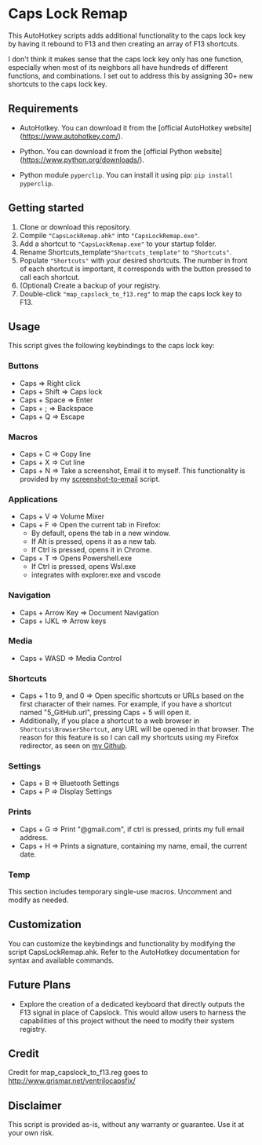 # Caps Lock Remap

This AutoHotkey scripts adds additional functionality to the caps lock key by
having it rebound to F13 and then creating an array of F13 shortcuts.

I don't think it makes sense that the caps lock key only has one function,
especially when most of its neighbors all have hundreds of different functions,
and combinations. I set out to address this by assigning 30+ new shortcuts to
the caps lock key.

## Requirements

- AutoHotkey. You can download it from the [official AutoHotkey website]
  (https://www.autohotkey.com/).
- Python. You can download it from the [official Python website]
  (https://www.python.org/downloads/).

- Python module `pyperclip`. You can install it using pip:
  `pip install pyperclip`.

## Getting started

1. Clone or download this repository.
2. Compile `"CapsLockRemap.ahk"` into `"CapsLockRemap.exe"`.
3. Add a shortcut to `"CapsLockRemap.exe"` to your startup folder.
4. Rename Shortcuts_template`"Shortcuts_template"` to `"Shortcuts"`.
5. Populate `"Shortcuts"` with your desired shortcuts. The number in front of
   each shortcut is important, it corresponds with the button pressed to call
   each shortcut.
6. (Optional) Create a backup of your registry.
7. Double-click `"map_capslock_to_f13.reg"` to map the caps lock key to F13.

## Usage

This script gives the following keybindings to the caps lock key:

### Buttons

- Caps => Right click
- Caps + Shift => Caps lock
- Caps + Space => Enter
- Caps + ; => Backspace
- Caps + Q => Escape

### Macros

- Caps + C => Copy line
- Caps + X => Cut line
- Caps + N => Take a screenshot, Email it to myself. This functionality is
  provided by my
  [screenshot-to-email](https://github.com/HBoyd255/screenshot-to-email) script.

### Applications

- Caps + V => Volume Mixer
- Caps + F => Open the current tab in Firefox:
  - By default, opens the tab in a new window.
  - If Alt is pressed, opens it as a new tab.
  - If Ctrl is pressed, opens it in Chrome.
- Caps + T => Opens Powershell.exe
  - If Ctrl is pressed, opens Wsl.exe
  - integrates with explorer.exe and vscode

### Navigation

- Caps + Arrow Key => Document Navigation
- Caps + IJKL => Arrow keys

### Media

- Caps + WASD => Media Control

### Shortcuts

- Caps + 1 to 9, and 0 => Open specific shortcuts or URLs based on the first
  character of their names. For example, if you have a shortcut named
  "5_GitHub.url", pressing Caps + 5 will open it.
- Additionally, if you place a shortcut to a web browser in
  `Shortcuts\BrowserShortcut`, any URL will be opened in that browser. The
  reason for this feature is so I can call my shortcuts using my Firefox
  redirector, as seen on
  [my Github](https://github.com/H-Boyd/FirefoxRedirector).

### Settings

- Caps + B => Bluetooth Settings
- Caps + P => Display Settings

### Prints

- Caps + G => Print "@gmail.com", if ctrl is pressed, prints my full email
  address.
- Caps + H => Prints a signature, containing my name, email, the current date.

### Temp

This section includes temporary single-use macros. Uncomment and modify as
needed.

## Customization

You can customize the keybindings and functionality by modifying the script
CapsLockRemap.ahk. Refer to the AutoHotkey documentation for syntax and
available commands.

## Future Plans

- Explore the creation of a dedicated keyboard that directly outputs the F13
  signal in place of Capslock. This would allow users to harness the
  capabilities of this project without the need to modify their system registry.

## Credit

Credit for map_capslock_to_f13.reg goes to
http://www.grismar.net/ventrilocapsfix/

## Disclaimer

This script is provided as-is, without any warranty or guarantee. Use it at your
own risk.
